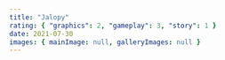 ```yaml
---
title: "Jalopy"
rating: { "graphics": 2, "gameplay": 3, "story": 1 }
date: 2021-07-30
images: { mainImage: null, galleryImages: null }
---
```

